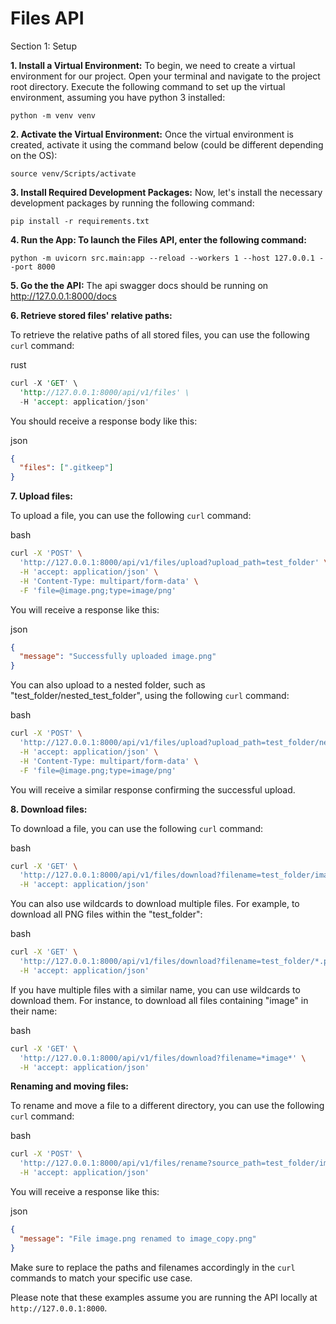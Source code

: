 # Files API

Section 1: Setup

**1\. Install a Virtual Environment:**
To begin, we need to create a virtual environment for our project. Open your terminal and navigate to the project root directory. Execute the following command to set up the virtual environment, assuming you have python 3 installed:

```
python -m venv venv
```

**2\. Activate the Virtual Environment:**
Once the virtual environment is created, activate it using the command below (could be different depending on the OS):

```
source venv/Scripts/activate
```

**3\. Install Required Development Packages:**
Now, let's install the necessary development packages by running the following command:

```
pip install -r requirements.txt
```

**4\. Run the App: To launch the Files API, enter the following command:**

```
python -m uvicorn src.main:app --reload --workers 1 --host 127.0.0.1 --port 8000
```

**5\. Go the the API:**
The api swagger docs should be running on http://127.0.0.1:8000/docs

**6\. Retrieve stored files' relative paths:**

To retrieve the relative paths of all stored files, you can use the following `curl` command:

rust

```rust
curl -X 'GET' \
  'http://127.0.0.1:8000/api/v1/files' \
  -H 'accept: application/json'
```

You should receive a response body like this:

json

```json
{
  "files": [".gitkeep"]
}
```

**7\. Upload files:**

To upload a file, you can use the following `curl` command:

bash

```bash
curl -X 'POST' \
  'http://127.0.0.1:8000/api/v1/files/upload?upload_path=test_folder' \
  -H 'accept: application/json' \
  -H 'Content-Type: multipart/form-data' \
  -F 'file=@image.png;type=image/png'
```

You will receive a response like this:

json

```json
{
  "message": "Successfully uploaded image.png"
}
```

You can also upload to a nested folder, such as "test_folder/nested_test_folder", using the following `curl` command:

bash

```bash
curl -X 'POST' \
  'http://127.0.0.1:8000/api/v1/files/upload?upload_path=test_folder/nested_test_folder' \
  -H 'accept: application/json' \
  -H 'Content-Type: multipart/form-data' \
  -F 'file=@image.png;type=image/png'
```

You will receive a similar response confirming the successful upload.

**8\. Download files:**

To download a file, you can use the following `curl` command:

bash

```bash
curl -X 'GET' \
  'http://127.0.0.1:8000/api/v1/files/download?filename=test_folder/image.png' \
  -H 'accept: application/json'
```

You can also use wildcards to download multiple files. For example, to download all PNG files within the "test_folder":

bash

```bash
curl -X 'GET' \
  'http://127.0.0.1:8000/api/v1/files/download?filename=test_folder/*.png' \
  -H 'accept: application/json'
```

If you have multiple files with a similar name, you can use wildcards to download them. For instance, to download all files containing "image" in their name:

bash

```bash
curl -X 'GET' \
  'http://127.0.0.1:8000/api/v1/files/download?filename=*image*' \
  -H 'accept: application/json'
```

**Renaming and moving files:**

To rename and move a file to a different directory, you can use the following `curl` command:

bash

```bash
curl -X 'POST' \
  'http://127.0.0.1:8000/api/v1/files/rename?source_path=test_folder/image.png&destination_path=other_folder/image_copy.png' \
  -H 'accept: application/json'
```

You will receive a response like this:

json

```json
{
  "message": "File image.png renamed to image_copy.png"
}
```

Make sure to replace the paths and filenames accordingly in the `curl` commands to match your specific use case.

Please note that these examples assume you are running the API locally at `http://127.0.0.1:8000`.
